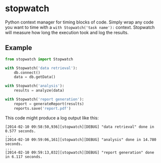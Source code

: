 stopwatch
=========
Python context manager for timing blocks of code. Simply wrap any code you want to time with a `with Stopwatch('task name'):` context. Stopwatch will measure how long the execution took and log the results.


## Example
```python
from stopwatch import Stopwatch

with Stopwatch('data retrieval'):
	db.connect()
	data = db.getData()

with Stopwatch('analysis'):
	results = analyze(data)

with Stopwatch('report generation'):
	report = generateReport(results)
	reports.save('report.pdf')
```

This code might produce a log output like this:

```
[2014-02-10 09:58:50,936][stopwatch][DEBUG] "data retrieval" done in 0.577 seconds.
...
[2014-02-10 09:59:06,161][stopwatch][DEBUG] "analysis" done in 14.780 seconds.
...
[2014-02-10 09:59:13,032][stopwatch][DEBUG] "report generation" done in 6.117 seconds.
```
